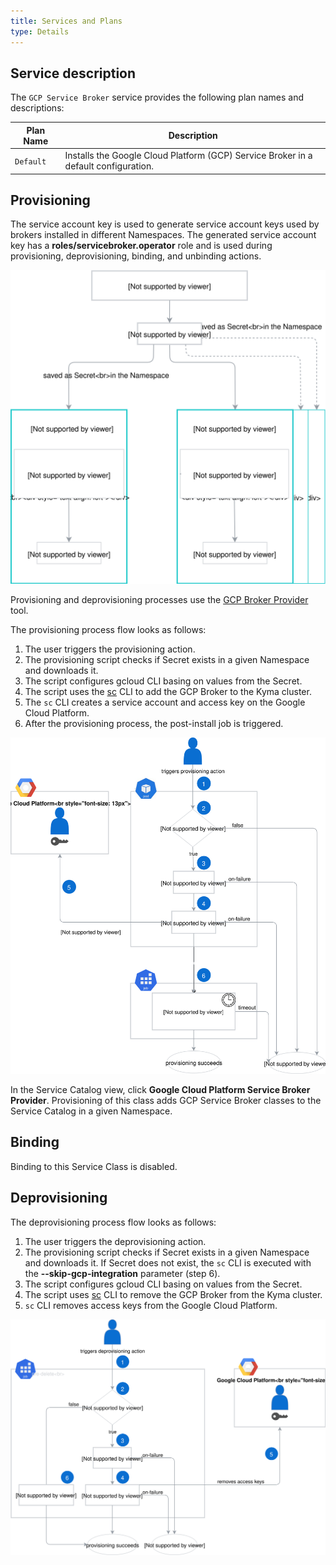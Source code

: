 ```yaml
---
title: Services and Plans
type: Details
---
```


## Service description

The `GCP Service Broker` service provides the following plan names and descriptions:

| Plan Name | Description |
|-----------|-------------|
| `Default` | Installs the Google Cloud Platform (GCP) Service Broker in a default configuration. |

## Provisioning

The service account key is used to 
generate service account keys used by brokers installed in different Namespaces.
The generated service account key has a **roles/servicebroker.operator** role and is 
used during provisioning, deprovisioning, binding, and unbinding actions.

![](assets/gcp-broker-key-management.svg)

Provisioning and deprovisioning processes use the [GCP Broker Provider](https://github.com/kyma-project/kyma/tree/master/tools/gcp-broker-provider) tool.

The provisioning process flow looks as follows:
1. The user triggers the provisioning action.
2. The provisioning script checks if Secret exists in a given Namespace and downloads it.
3. The script configures gcloud CLI basing on values from the Secret.
4. The script uses the [sc](https://github.com/kyma-incubator/k8s-service-catalog) CLI to add the GCP Broker to the Kyma cluster.
5. The `sc` CLI creates a service account and access key on the Google Cloud Platform.
6. After the provisioning process, the post-install job is triggered.


![GCP Broker Provisioning](assets/gcp-broker-provisioning.svg)


In the Service Catalog view, click **Google Cloud Platform Service Broker Provider**.
Provisioning of this class adds GCP Service Broker classes to the Service Catalog in a given Namespace.

## Binding

Binding to this Service Class is disabled.

## Deprovisioning

The deprovisioning process flow looks as follows:
1. The user triggers the deprovisioning action.
2. The provisioning script checks if Secret exists in a given Namespace and downloads it. 
   If Secret does not exist, the `sc` CLI is executed with the **--skip-gcp-integration** parameter (step 6). 
3. The script configures gcloud CLI basing on values from the Secret.
4. The script uses [sc](https://github.com/kyma-incubator/k8s-service-catalog) CLI to remove the GCP Broker from the Kyma cluster.
5. `sc` CLI removes access keys from the Google Cloud Platform.

![GCP Broker Deprovisioning](assets/gcp-broker-deprovisioning.svg)



